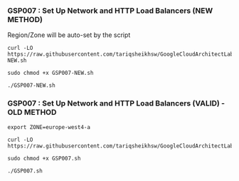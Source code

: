 ### GSP007 : Set Up Network and HTTP Load Balancers (NEW METHOD)

Region/Zone will be auto-set by the script

```
curl -LO https://raw.githubusercontent.com/tariqsheikhsw/GoogleCloudArchitectLabs/main/Solutions/GSP007-NEW.sh

sudo chmod +x GSP007-NEW.sh

./GSP007-NEW.sh
```



### GSP007 : Set Up Network and HTTP Load Balancers (VALID) - OLD METHOD

```
export ZONE=europe-west4-a
```

```
curl -LO https://raw.githubusercontent.com/tariqsheikhsw/GoogleCloudArchitectLabs/main/Solutions/GSP007.sh

sudo chmod +x GSP007.sh

./GSP007.sh
```


